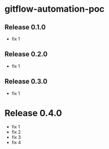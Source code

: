 # gitflow-automation-poc

## Release 0.1.0
- fix 1

## Release 0.2.0
- fix 1

## Release 0.3.0
- fix 1

# Release 0.4.0
- fix 1
- fix 2
- fix 3
- fix 4